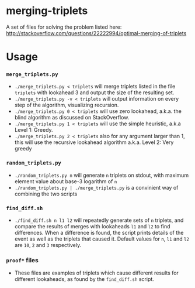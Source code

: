 merging-triplets
================

A set of files for solving the problem listed here: http://stackoverflow.com/questions/22222994/optimal-merging-of-triplets

Usage
=====

### `merge_triplets.py`

 - `./merge_triplets.py < triplets` will merge triplets listed in the file `triplets`  with lookahead 3 and output the size of the resulting set.
 - `./merge_triplets.py -v < triplets` will output information on every step of the algorithm, visualizing recursion.
 - `./merge_triplets.py 0 < triplets` will use zero lookahead, a.k.a. the blind algorithm as discussed on StackOverflow.
 - `./merge_triplets.py 1 < triplets` will use the simple heuristic, a.k.a Level 1: Greedy.
 - `./merge_triplets.py 2 < triplets` also for any argument larger than 1, this will use the recursive lookahead algorithm a.k.a. Level 2: Very greedy

### `random_triplets.py`

 - `./random_triplets.py n` will generate `n` triplets on stdout, with maximum element value about base-3 logarithm of `n`
 - `./random_triplets.py | ./merge_triplets.py` is a convinient way of combining the two scripts

### `find_diff.sh`

 - `./find_diff.sh n l1 l2` will repeatedly generate sets of `n` triplets, and compare the results of merges with lookaheads `l1` and `l2` to find differences. When a difference is found, the script prints details of the event as well as the triplets that caused it. Default values for `n`, `l1` and `l2` are `10`, `2` and `3` respectively.

### `proof*` files

 - These files are examples of triplets which cause different results for different lookaheads, as found by the `find_diff.sh` script.
